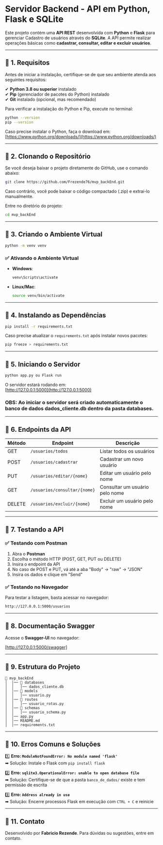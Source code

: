 # Servidor Backend - API em Python, Flask e SQLite

Este projeto contém uma **API REST** desenvolvida com **Python** e **Flask** para gerenciar Cadastro de usuários através do **SQLite**. A API permite realizar operações básicas como **cadastrar, consultar, editar e excluir usuários**.

---

## 📌 1. Requisitos
Antes de iniciar a instalação, certifique-se de que seu ambiente atenda aos seguintes requisitos:

✔ **Python 3.8 ou superior** instalado  
✔ **Pip** (gerenciador de pacotes do Python) instalado  
✔ **Git** instalado (opcional, mas recomendado)  

Para verificar a instalação do Python e Pip, execute no terminal:

```bash
python --version
pip --version
```

Caso precise instalar o Python, faça o download em: [https://www.python.org/downloads/](https://www.python.org/downloads/)

---

## 📌 2. Clonando o Repositório
Se você deseja baixar o projeto diretamente do GitHub, use o comando abaixo:

```bash
git clone https://github.com/Frezende76/mvp_backEnd.git
```

Caso contrário, você pode baixar o código compactado (.zip) e extraí-lo manualmente.

Entre no diretório do projeto:

```bash
cd mvp_backEnd
```

---

## 📌 3. Criando o Ambiente Virtual

```bash
python -m venv venv
```

### ✅ Ativando o Ambiente Virtual
- **Windows**:
  ```bash
  venv\Scripts\activate
  ```
- **Linux/Mac**:
  ```bash
  source venv/bin/activate
  ```

---

## 📌 4. Instalando as Dependências

```bash
pip install -r requirements.txt
```

Caso precise atualizar o `requirements.txt` após instalar novos pacotes:

```bash
pip freeze > requirements.txt
```

---

## 📌 5. Iniciando o Servidor

```bash
python app.py ou Flask run
```

O servidor estará rodando em:  
[http://127.0.0.1:5000](http://127.0.0.1:5000)

### OBS: Ao iniciar o servidor será criado automaticamente o banco de dados dados_cliente.db dentro da pasta databases.

---

## 📌 6. Endpoints da API

| Método | Endpoint                     | Descrição                      |
|--------|------------------------------|--------------------------------|
| GET    | `/usuarios/todos`            | Listar todos os usuários       |
| POST   | `/usuarios/cadastrar`        | Cadastrar um novo usuário      |
| PUT    | `/usuarios/editar/{nome}`    | Editar um usuário pelo nome    |
| GET    | `/usuarios/consultar/{nome}` | Consultar um usuário pelo nome |
| DELETE | `/usuarios/excluir/{nome}`   | Excluir um usuário pelo nome   |


---

## 📌 7. Testando a API

### ✅ Testando com Postman

1. Abra o **Postman**  
2. Escolha o método HTTP (POST, GET, PUT ou DELETE)  
3. Insira o endpoint da API  
4. No caso de POST e PUT, vá até a aba "Body" → "raw" → "JSON"  
5. Insira os dados e clique em "Send"  

### ✅ Testando no Navegador
Para testar a listagem, basta acessar no navegador:

```bash
http://127.0.0.1:5000/usuarios
```

---

## 📌 8. Documentação Swagger


Acesse o **Swagger-UI** no navegador:

[http://127.0.0.1:5000/swagger]

---

## 📌 9. Estrutura do Projeto

```
📂 mvp_backEnd
│  │── 📂 databases
│  │   │── dados_cliente.db
│  │── 📂 models
│  │   │── usuario.py
│  │── 📂 routes
│  │   │── usuario_rotas.py
│  │── 📂 schemas
│  │   │── usuario_schema.py
│  │── app.py
│  │── README.md
│  │── requirements.txt

```
---

## 📌 10. Erros Comuns e Soluções

1️⃣ **Erro: `ModuleNotFoundError: No module named 'flask'`**  
➡ Solução: Instale o Flask com `pip install flask`  

2️⃣ **Erro: `sqlite3.OperationalError: unable to open database file`**  
➡ Solução: Certifique-se de que a pasta `banco_de_dados/` existe e tem permissão de escrita  

3️⃣ **Erro: `Address already in use`**  
➡ Solução: Encerre processos Flask em execução com `CTRL + C` e reinicie  

---

## 📌 11. Contato

Desenvolvido por **Fabricio Rezende**. Para dúvidas ou sugestões, entre em contato.